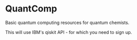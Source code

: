 # QuantComp

Basic quantum computing resources for quantum chemists.

This will use IBM's qiskit API - for which you need to sign up.
